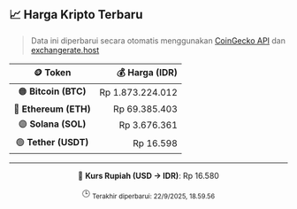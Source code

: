 

<!-- HARGA_KRIPTO -->
## 📈 Harga Kripto Terbaru

> Data ini diperbarui secara otomatis menggunakan [CoinGecko API](https://www.coingecko.com/) dan [exchangerate.host](https://exchangerate.host/)

<div align="center">

| 🪙 Token | 💰 Harga (IDR) |
|:------:|---------------:|
| 🟠 **Bitcoin (BTC)**   | Rp 1.873.224.012 |
| 🔵 **Ethereum (ETH)**  | Rp 69.385.403 |
| 🟣 **Solana (SOL)**    | Rp 3.676.361 |
| 🟢 **Tether (USDT)**   | Rp 16.598 |

---

💱 **Kurs Rupiah (USD → IDR)**: Rp 16.580

🕒 <sub>Terakhir diperbarui: 22/9/2025, 18.59.56</sub>

</div>
<!-- /HARGA_KRIPTO -->